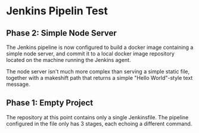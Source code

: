 # Jenkins Pipelin Test
## Phase 2: Simple Node Server

The Jenkins pipeline is now configured to build a docker image containing a simple node server, and commit it to a local docker image repository located on the machine running the Jenkins agent.

The node server isn't much more complex than serving a simple static file, together with a makeshift path that returns a simple "Hello World"-style text message.

## Phase 1: Empty Project

The repository at this point contains only a single Jenkinsfile.
The pipeline configured in the file only has 3 stages, each echoing a different command.

